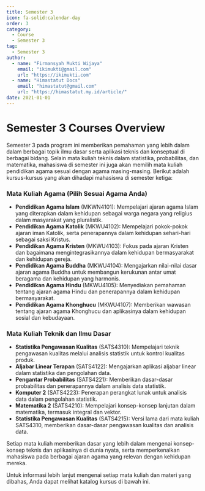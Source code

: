 ```yaml
--- 
title: Semester 3
icon: fa-solid:calendar-day
order: 3
category:
  - Course
  - Semester 3
tag:
  - Semester 3
author:
  - name: "Firmansyah Mukti Wijaya"
    email: "ikimukti@gmail.com"
    url: "https://ikimukti.com"
  - name: "Himastatut Docs"
    email: "himastatut@gmail.com"
    url: "https://himastatut.my.id/article/"
date: 2021-01-01
--- 
```


# Semester 3 Courses Overview

Semester 3 pada program ini memberikan pemahaman yang lebih dalam dalam berbagai topik ilmu dasar serta aplikasi teknis dan konseptual di berbagai bidang. Selain mata kuliah teknis dalam statistika, probabilitas, dan matematika, mahasiswa di semester ini juga akan memilih mata kuliah pendidikan agama sesuai dengan agama masing-masing. Berikut adalah kursus-kursus yang akan dihadapi mahasiswa di semester ketiga:

### Mata Kuliah Agama (Pilih Sesuai Agama Anda)
- **Pendidikan Agama Islam** (MKWN4101): Mempelajari ajaran agama Islam yang diterapkan dalam kehidupan sebagai warga negara yang religius dalam masyarakat yang pluralistik.
- **Pendidikan Agama Katolik** (MKWU4102): Mempelajari pokok-pokok ajaran iman Katolik, serta penerapannya dalam kehidupan sehari-hari sebagai saksi Kristus.
- **Pendidikan Agama Kristen** (MKWU4103): Fokus pada ajaran Kristen dan bagaimana mengintegrasikannya dalam kehidupan bermasyarakat dan kehidupan gereja.
- **Pendidikan Agama Buddha** (MKWU4104): Mengajarkan nilai-nilai dasar ajaran agama Buddha untuk membangun kerukunan antar umat beragama dan kehidupan yang harmonis.
- **Pendidikan Agama Hindu** (MKWU4105): Menyediakan pemahaman tentang ajaran agama Hindu dan penerapannya dalam kehidupan bermasyarakat.
- **Pendidikan Agama Khonghucu** (MKWU4107): Memberikan wawasan tentang ajaran agama Khonghucu dan aplikasinya dalam kehidupan sosial dan kebudayaan.

### Mata Kuliah Teknik dan Ilmu Dasar
- **Statistika Pengawasan Kualitas** (SATS4310): Mempelajari teknik pengawasan kualitas melalui analisis statistik untuk kontrol kualitas produk.
- **Aljabar Linear Terapan** (SATS4122): Mengajarkan aplikasi aljabar linear dalam statistika dan pengolahan data.
- **Pengantar Probabilitas** (SATS4221): Memberikan dasar-dasar probabilitas dan penerapannya dalam analisis data statistik.
- **Komputer 2** (SATS4223): Penerapan perangkat lunak untuk analisis data dalam pengolahan statistik.
- **Matematika 2** (SATS4210): Mempelajari konsep-konsep lanjutan dalam matematika, termasuk integral dan vektor.
- **Statistika Pengawasan Kualitas** (SATS4215): Versi lama dari mata kuliah SATS4310, memberikan dasar-dasar pengawasan kualitas dan analisis data.

Setiap mata kuliah memberikan dasar yang lebih dalam mengenai konsep-konsep teknis dan aplikasinya di dunia nyata, serta memperkenalkan mahasiswa pada berbagai ajaran agama yang relevan dengan kehidupan mereka.

Untuk informasi lebih lanjut mengenai setiap mata kuliah dan materi yang dibahas, Anda dapat melihat katalog kursus di bawah ini.

<Catalog />


<GitContributors />
<GitChangelog />